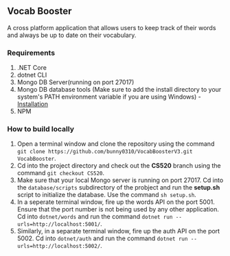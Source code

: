## Vocab Booster
A cross platform application that allows users to keep track of their words and always be up to date on their vocabulary.

### Requirements
1. .NET Core
2. dotnet CLI
3. Mongo DB Server(running on port 27017)
4. Mongo DB database tools (Make sure to add the install directory to your system's PATH environment variable if you are using Windows) - [Installation](https://www.mongodb.com/docs/database-tools/installation/installation-windows/#installation)
5. NPM

### How to build locally

1. Open a terminal window and clone the repository using the command `git clone https://github.com/bunny0310/VocabBoosterV3.git VocabBooster`.
2. Cd into the project directory and check out the **CS520** branch using the command `git checkout CS520`.
3. Make sure that your local Mongo server is running on port 27017. Cd into the `database/scripts` subdirectory of the probject and run the **setup.sh** script to initialize the database. Use the command `sh setup.sh`.
4. In a seperate terminal window, fire up the words API on the port 5001. Ensure that the port number is not being used by any other application. Cd into `dotnet/words` and run the command `dotnet run --urls=http://localhost:5001/`.
5. Similarly, in a separate terminal window, fire up the auth API on the port 5002. Cd into `dotnet/auth` and run the command `dotnet run --urls=http://localhost:5002/`.
